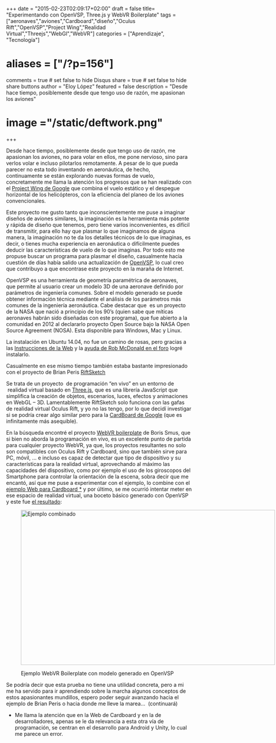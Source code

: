 +++
date = "2015-02-23T02:09:17+02:00"
draft = false
title= "Experimentando con OpenVSP, Three.js y WebVR Boilerplate"
tags = ["aeronaves","aviones","Cardboard","diseño","Oculus Rift","OpenVSP","Project Wing","Realidad Virtual","Threejs","WebGl","WebVR"]
categories = ["Aprendizaje", "Tecnología"]
# aliases = ["/?p=156"]
comments = true	# set false to hide Disqus
share = true	# set false to hide share buttons
author = "Eloy López"
featured = false
description = "Desde hace tiempo, posiblemente desde que tengo uso de razón, me apasionan los aviones"
# image ="/static/deftwork.png"
+++

Desde hace tiempo, posiblemente desde que tengo uso de razón, me apasionan los aviones, no para volar en ellos, me pone nervioso, sino para verlos volar e incluso pilotarlos remotamente. A pesar de lo que pueda parecer no esta todo inventando en aeronáutica, de hecho, continuamente se están explorando nuevas formas de vuelo, concretamente me llama la atención los progresos que se han realizado con el <a title="Project Wing de Google" href="http://www.xataka.com/otros/google-presenta-project-wing-sus-drones-para-entregas" target="_blank">Project Wing de Google</a> que combina el vuelo estático y el despegue horizontal de los helicópteros, con la eficiencia del planeo de los aviones convencionales.

Este proyecto me gusto tanto que inconscientemente me puse a imaginar diseños de aviones similares, la imaginación es la herramienta más potente y rápida de diseño que tenemos, pero tiene varios inconvenientes, es difícil de transmitir, para ello hay que plasmar lo que imaginamos de alguna manera, la imaginación no te da los detalles técnicos de lo que imaginas, es decir, o tienes mucha experiencia en aeronáutica o difícilmente puedes deducir las características de vuelo de lo que imaginas. Por todo esto me propuse buscar un programa para plasmar el diseño, casualmente hacia cuestión de días había salido una actualización de <a title="OpenVsp" href="http://www.openvsp.org/" target="_blank">OpenVSP</a>, lo cual creo que contribuyo a que encontrase este proyecto en la maraña de Internet.

OpenVSP es una herramienta de geometría paramétrica de aeronaves, que permite al usuario crear un modelo 3D de una aeronave definido por parámetros de ingeniería comunes. Sobre el modelo generado se puede obtener información técnica mediante el análisis de los parámetros más comunes de la ingeniería aeronáutica. Cabe destacar que  es un proyecto de la NASA que nació a principio de los 90&#8217;s (quien sabe que míticas aeronaves habrán sido diseñadas con este programa), que fue abierto a la comunidad en 2012 al declararlo proyecto Open Source bajo la NASA Open Source Agreement (NOSA). Esta disponible para Windows, Mac y Linux.

La instalación en Ubuntu 14.04, no fue un camino de rosas, pero gracias a las <a title="Instrucciones de la Web" href="http://www.openvsp.org/wiki/doku.php?id=installation_on_ubuntu_11.10" target="_blank">Instrucciones de la Web</a> y la <a title="ayuda de Rob McDonald en el foro" href="https://groups.google.com/forum/#!topic/openvsp/YF64iqoFDFs" target="_blank">ayuda de Rob McDonald en el foro</a> logré instalarlo.

Casualmente en ese mismo tiempo también estaba bastante impresionado con el proyecto de Brian Peris <a title="RiftSketch" href="https://github.com/brianpeiris/RiftSketch" target="_blank">RiftSketch</a>

<div class="jetpack-video-wrapper">
  <span class='embed-youtube' style='text-align:center; display: block;'></span>
</div>

Se trata de un proyecto  de programación &#8220;en vivo&#8221; en un entorno de  realidad virtual basado en <a title="Three.js" href="http://threejs.org/" target="_blank">Three.js</a>, que es una librería JavaScript que simplifica la creación de objetos, escenarios, luces, efectos y animaciones en WebGL &#8211; 3D. Lamentablemente RiftSketch solo funciona con las gafas de realidad virtual Oculus Rift, y yo no las tengo, por lo que decidí investigar si se podría crear algo similar pero para la <a title="CardBoard de Google" href="https://www.google.com/get/cardboard/ " target="_blank">CardBoard de Google</a> (que es infinitamente más asequible).

En la búsqueda encontré el proyecto <a title="WebVR boilerplate" href="http://smus.com/responsive-vr/" target="_blank">WebVR boilerplate</a> de Boris Smus, que si bien no aborda la programación en vivo, es un excelente punto de partida para cualquier proyecto WebVR, ya que, los proyectos resultantes no solo son compatibles con Oculus Rift y Cardboard, sino que también sirve para PC, móvil, &#8230; e incluso es capaz de detectar que tipo de dispositivo y su características para la realidad virtual, aprovechando al máximo las capacidades del dispositivo, como por ejemplo el uso de los giroscopos del Smartphone para controlar la orientación de la escena, sobra decir que me encantó, así que me puse a experimentar con el ejemplo, lo combine con el <a title="Ejemplo Web Cardboard" href="http://vr.chromeexperiments.com/" target="_blank">ejemplo Web para Cardboard *</a> y por último, se me ocurrió intentar meter en ese espacio de realidad virtual, una boceto básico generado con OpenVSP y este fue <a title="Ejemplo WebVR Boilerplate" href="http://deft.work/webvrbp/" target="_blank">el resultado</a>:<figure id="attachment_158" style="width: 689px" class="wp-caption aligncenter">

<a title="Prueba WebVR Boilerplate" href="http://deft.work/webvrbp/" target="_blank"><img class="size-full wp-image-158" src="/images/webvrbp_020.png" alt="Ejemplo combinado" width="689" height="420" srcset="/images/webvrbp_020-300x183.png 300w, /images/webvrbp_020.png 689w" sizes="(max-width: 689px) 100vw, 689px" /></a><figcaption class="wp-caption-text">Ejemplo WebVR Boilerplate con modelo generado en OpenVSP </figcaption></figure>

Se podría decir que esta prueba no tiene una utilidad concreta, pero a mi me ha servido para ir aprendiendo sobre la marcha algunos conceptos de estos apasionantes mundillos, espero poder seguir avanzando hacia el ejemplo de Brian Peris o hacia donde me lleve la marea&#8230;  (continuará)

* Me llama la atención que en la Web de Cardboard y en la de desarrolladores, apenas se le da relevancia a esta otra vía de programación, se centran en el desarrollo para Android y Unity, lo cual me parece un error.
